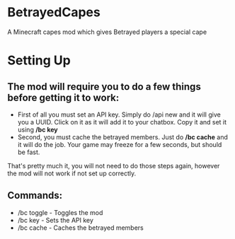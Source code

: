 # BetrayedCapes
A Minecraft capes mod which gives Betrayed players a special cape

# Setting Up
## The mod will require you to do a few things before getting it to work:
* First of all you must set an API key. Simply do /api new and it will give you a UUID. Click on it as it will add it to your chatbox. Copy it and set it using **/bc key <key>**
* Second, you must cache the betrayed members. Just do **/bc cache** and it will do the job. Your game may freeze for a few seconds, but should be fast.

That's pretty much it, you will not need to do those steps again, however the mod will not work if not set up correctly.

## Commands:
* /bc toggle - Toggles the mod
* /bc key <key> - Sets the API key
* /bc cache - Caches the betrayed members

